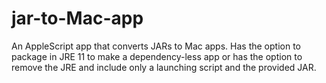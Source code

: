 # jar-to-Mac-app
An AppleScript app that converts JARs to Mac apps. Has the option to package in JRE 11 to make a dependency-less app or has the option to remove the JRE and include only a launching script and the provided JAR.
